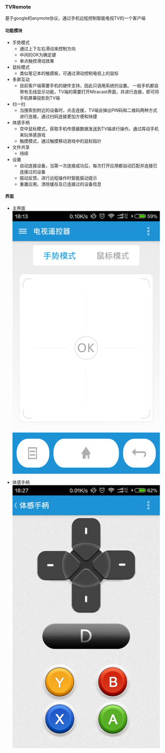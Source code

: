 ### TVRemote
基于google的anymote协议，通过手机远程控制智能电视TV的一个客户端

#### 功能模块

+ 手势模式
    * 通过上下左右滑动来控制方向
    * 中间的OK为确定键
    * 单点触控滑动效果
+ 鼠标模式
    * 类似笔记本的触摸板，可通过滑动控制电视上的鼠标
+ 多屏互动
    * 目前客户端需要手机的硬件支持，因此只调用系统的设置。
    一般手机都自带有无线显示功能，TV端的需要打开Miracast界面，并进行连接，即可将手机屏幕投影到TV端
+ 扫一扫
    * 当搜索到附近的设备时，点击连接，TV端会弹出PIN码和二维码两种方式进行连接，通过扫码连接更加方便和快捷
+ 体感手柄
    * 空中鼠标模式，获取手机传感器数据发送到TV端进行操作。通过挥动手机来玩体感游戏
    * 触摸模式，通过触摸移动游戏中的鼠标指针
+ 文件共享
    * 待续
+ 设置
    * 自动连接设备，当第一次连接成功后，每次打开应用都自动匹配并连接已连接过的设备
    * 振动反馈，进行远程操作时智能振动提示
    * 重置应用，清除缓存及已连接过的设备信息

#### 界面
+ 主界面
![main.png](screenshots/main.png)

+ 体感手柄
![handle.png](screenshots/handle.png)
